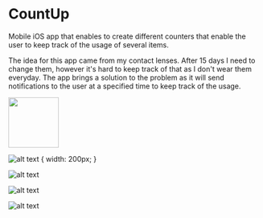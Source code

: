 # CountUp

Mobile iOS app that enables to create different counters that enable the user to keep track of the usage of several items.

The idea for this app came from my contact lenses. After 15 days I need to change them, however it's hard to keep track of that as I don't wear them everyday. The app brings a solution to the problem as it will send notifications to the user at a specified time to keep track of the usage. 

<img src="https://github.com/LouisG99/CountUp/blob/master/CountUp/screenshots/1st_Screen.png" width="100">

![alt text](https://github.com/LouisG99/CountUp/blob/master/CountUp/screenshots/1st_Screen.png) { width: 200px; }

![alt text](https://github.com/LouisG99/CountUp/blob/master/CountUp/screenshots/Counter_Screen.png)

![alt text](https://github.com/LouisG99/CountUp/blob/master/CountUp/screenshots/Multiple_Counters.png)

![alt text](https://github.com/LouisG99/CountUp/blob/master/CountUp/screenshots/Settings_Screen.png)
